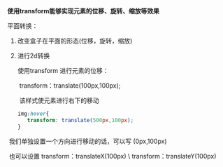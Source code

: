 **使用transform能够实现元素的位移、旋转、缩放等效果**

平面转换：

 1. 改变盒子在平面的形态(位移，旋转，缩放)

 2. 进行2d转换

    使用transform 进行元素的位移：

    ​	transform：translate(100px,100px);

    ​	该样式使元素进行右下的移动

    ```css
    img:hover{
       transform: translate(500px,100px);
    }
    ```

​	我们单独设置一个方向进行移动的话，可以写 (0px,100px)

​	也可以设置 transform：translateX(100px) \ transform：translateY(100px)

​	
